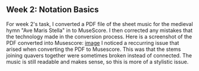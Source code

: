 ## Week 2: Notation Basics
 
For week 2's task, I converted a PDF file of the sheet music for the medieval hymn "Ave Maris Stella" in to MuseScore. I then corrected any mistakes that the technology made in the conversion process. Here is a screenshot of the PDF converted into Musescore:
[image](https://user-images.githubusercontent.com/113993414/200032942-3618c796-e4f9-4d12-aa30-c61b6bac32bf.png)
I noticed a reccurring issue that arised when converting the PDF to Musescore. This was that the stems joining quavers together were sometimes broken instead of connected. The music is still readable and makes sense, so this is more of a stylistic issue.
 
